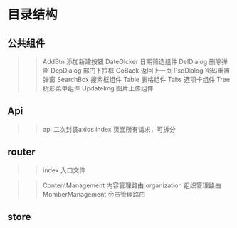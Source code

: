 # 目录结构

## 公共组件

>> AddBtn 添加新建按钮
>> DateOicker 日期筛选组件
>> DelDialog 删除弹窗
>> DepDialog 部门下拉框
>> GoBack 返回上一页
>> PsdDialog 密码重置弹窗
>> SearchBox 搜索框组件
>> Table 表格组件
>> Tabs 选项卡组件
>> Tree 树形菜单组件
>> UpdateImg 图片上传组件

## Api

>> api 二次封装axios
>> index 页面所有请求，可拆分

## router

>> index 入口文件

>> ContentManagement 内容管理路由
>> organization 组织管理路由
>> MomberManagement 会员管理路由

## store

>> 

